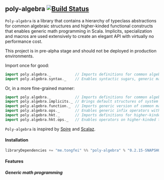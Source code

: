 ## poly-algebra [![Build Status](https://travis-ci.org/ctongfei/poly-algebra.svg?branch=master)](https://travis-ci.org/ctongfei/poly-algebra)

`Poly-algebra` is a library that contains a hierarchy of typeclass abstractions for common algebraic structures and 
higher-kinded functional constructs that enables generic math programming in Scala.
Implicits, specialization and macros are used extensively to create an elegant API with virtually no performance cost.

This project is in pre-alpha stage and should not be deployed in production environments.

Import once for good:
```scala
import poly.algebra._           // Imports definitions for common algebraic structures
import poly.algebra.syntax._    // Enables syntactic sugars, generic math functions and default typeclass instances
```
Or, in a more fine-grained manner:
```scala
import poly.algebra._           // Imports definitions for common algebraic structures
import poly.algebra.implicits._ // Brings default structures of system types into scope
import poly.algebra.function._  // Imports generic version of common math functions
import poly.algebra.ops._       // Enables generic infix operators with no overhead 
import poly.algebra.hkt._       // Imports definitions for higher-kinded typeclasses
import poly.algebra.hkt.ops._   // Enables operators on higher-kinded types
```

`Poly-algebra` is inspired by [Spire](https://github.com/non/spire) and [Scalaz](http://github.com/scalaz/scalaz).

#### Installation
```scala
libraryDependencies += "me.tongfei" %% "poly-algebra" % "0.2.15-SNAPSHOT"
```

#### Features

##### Generic math programming
